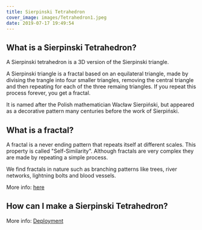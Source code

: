 ```yaml
---
title: Sierpinski Tetrahedron
cover_image: images/Tetrahedron1.jpeg
date: 2019-07-17 19:49:54
---
```


## What is a Sierpinski Tetrahedron?

A Sierpinski tetrahedron is a 3D version of the Sierpinski triangle.

A Sierpinski triangle is a fractal based on an equilateral triangle, made by divising the trangle into four smaller triangles, removing the central triangle and then repeating for each of the three remaing triangles.  If you repeat this process forever, you get a fractal.  

It is named after the Polish mathematician Wacław Sierpiński, but appeared as a decorative pattern many centuries before the work of Sierpiński.

## What is a fractal?

A fractal is a never ending pattern that repeats itself at different scales.  This property is called "Self-Similarity".  Although fractals are very complex they are made by repeating a simple process.

We find fractals in nature such as branching patterns like trees, river networks, lightning bolts and blood vessels.

More info: [here](www.google.co.uk)

## How can I make a Sierpinski Tetrahedron?


More info: [Deployment](https://hexo.io/docs/deployment.html)
